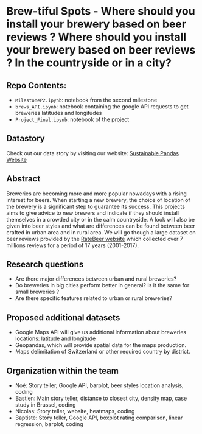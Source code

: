 # Brew-tiful Spots - Where should you install your brewery based on beer reviews ? Where should you install your brewery based on beer reviews ? In the countryside or in a city?

## Repo Contents:

- `MilestoneP2.ipynb`: notebook from the second milestone
- `brews_API.ipynb`: notebook containing the google API requests to get breweries latitudes and longitudes
- `Project_Final.ipynb`: notebook of the project


## Datastory 

Check out our data story by visiting our website:  [Sustainable Pandas Website](https://nicolasrochat.github.io)

## Abstract

Breweries are becoming more and more popular nowadays with a rising interest for beers. When starting a new brewery, the choice of location of the brewery is a significant step to guarantee its success. This projects aims to give advice to new brewers and indicate if they should install themselves in a crowded city or in the calm countryside. A look will also be given into beer styles and what are differences can be found between beer crafted in urban area and in rural area. We will go though a large dataset on beer reviews provided by the [RateBeer website](https://www.ratebeer.com/) which collected over 7 millions reviews for a period of 17 years (2001-2017). 


## Research questions

- Are there major differences between urban and rural breweries? 
- Do breweries in big cities perform better in general? Is it the same for small breweries ? 
- Are there specific features related to urban or rural breweries?

## Proposed additional datasets

- Google Maps API will give us additional information about breweries locations: latitude and longitude
- Geopandas, which will provide spatial data for the maps production.
- Maps delimitation of Switzerland or other required country by district.


## Organization within the team

- Noé: Story teller, Google API, barplot, beer styles location analysis, coding
- Bastien: Main story teller, distance to closest city, density map, case study in Brussel, coding
- Nicolas: Story teller, website, heatmaps, coding
- Baptiste: Story teller, Google API, boxplot rating comparison, linear regression, barplot, coding
